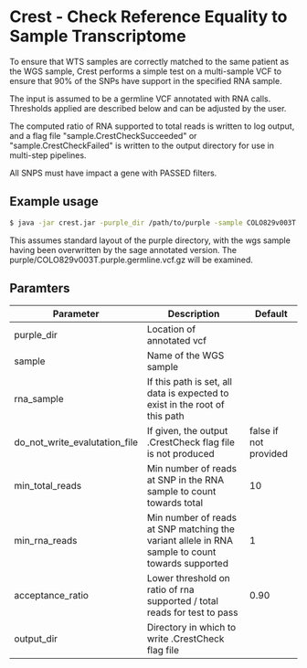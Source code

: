 # Crest - Check Reference Equality to Sample Transcriptome

To ensure that WTS samples are correctly matched to the same patient as
the WGS sample, Crest performs a simple test on a multi-sample VCF to ensure
that 90% of the SNPs have support in the specified RNA sample.

The input is assumed to be a germline VCF annotated with RNA calls. Thresholds
applied are described below and can be adjusted by the user.

The computed ratio of RNA supported to total reads is written to log output,
and a flag file "sample.CrestCheckSucceeded" or "sample.CrestCheckFailed"
is written to the output directory for use in multi-step pipelines.

All SNPS must have impact a gene with PASSED filters.

## Example usage

```bash
$ java -jar crest.jar -purple_dir /path/to/purple -sample COLO829v003T -rna_sample COLO829v003T_RNA
```

This assumes standard layout of the purple directory, with the wgs sample having been overwritten by
the sage annotated version. The purple/COLO829v003T.purple.germline.vcf.gz will be examined.

## Paramters

| Parameter                     | Description                                                                                     | Default               |
|-------------------------------|-------------------------------------------------------------------------------------------------|-----------------------|
| purple_dir                    | Location of annotated vcf                                                                       |                       |
| sample                        | Name of the WGS sample                                                                          |                       |
| rna_sample                    | If this path is set, all data is expected to exist in the root of this path                     |                       |
| do_not_write_evalutation_file | If given, the output .CrestCheck flag file is not produced                                      | false if not provided |
| min_total_reads               | Min number of reads at SNP in the RNA sample to count towards total                             | 10                    |
| min_rna_reads                 | Min number of reads at SNP matching the variant allele in RNA sample to count towards supported | 1                     |
| acceptance_ratio              | Lower threshold on ratio of rna supported / total reads for test to pass                        | 0.90                  |
| output_dir                    | Directory in which to write .CrestCheck flag file                                               |                       |


